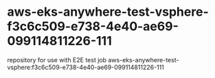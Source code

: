 # aws-eks-anywhere-test-vsphere-f3c6c509-e738-4e40-ae69-099114811226-111
repository for use with E2E test job aws-eks-anywhere-test-vsphere:f3c6c509-e738-4e40-ae69-099114811226-111
